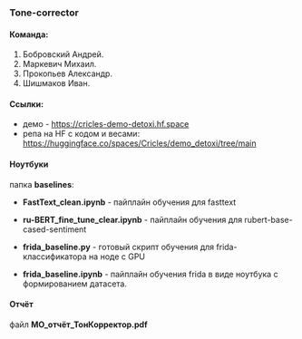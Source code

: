 ### Tone-corrector

#### Команда:
1. Бобровский Андрей.
2. Маркевич Михаил.
3. Прокопьев Александр.
4. Шишмаков Иван.

#### Ссылки:

* демо - https://cricles-demo-detoxi.hf.space
* репа на HF с кодом и весами: https://huggingface.co/spaces/Cricles/demo_detoxi/tree/main

#### Ноутбуки

папка **baselines**:
- **FastText_clean.ipynb** - пайплайн обучения для fasttext

- **ru-BERT_fine_tune_clear.ipynb** - пайплайн обучения для rubert-base-cased-sentiment

- **frida_baseline.py** - готовый скрипт обучения для frida-классификатора на ноде с GPU

- **frida_baseline.ipynb** - пайплайн обучения frida в виде ноутбука с формированием датасета.

#### Отчёт

файл **МО_отчёт_ТонКорректор.pdf**